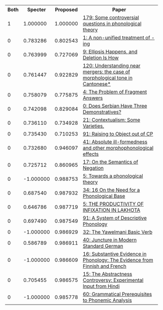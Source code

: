 <html><table><tr>
<th>Both</th>
<th>Specter</th>
<th>Proposed</th>
<th>Paper</th>
</tr>
<tr>
<td>1</td>
<td>1.000000</td>
<td>1.000000</td>
<td><a href="https://www.semanticscholar.org/paper/7a126228141a3467f2ea13cefd362c4956101133">179: Some controversial questions in phonological theory</a></td>
</tr>
<tr>
<td>0</td>
<td>0.783286</td>
<td>0.802543</td>
<td><a href="https://www.semanticscholar.org/paper/0b017ae45e1267c140824bff0df811cb567e2299">1: A non-unified treatment of -ing</a></td>
</tr>
<tr>
<td>0</td>
<td>0.763999</td>
<td>0.727069</td>
<td><a href="https://www.semanticscholar.org/paper/e3d117506db8daf15d3b70e314d0eb985862e3a3">9: Ellipsis Happens, and Deletion Is How</a></td>
</tr>
<tr>
<td>0</td>
<td>0.761447</td>
<td>0.922829</td>
<td><a href="https://www.semanticscholar.org/paper/30943b300c85e1b88c07b41004a1fad52f062a70">120: Understanding near mergers: the case of morphological tone in Cantonese*</a></td>
</tr>
<tr>
<td>0</td>
<td>0.758079</td>
<td>0.775875</td>
<td><a href="https://www.semanticscholar.org/paper/2a9afbb69f5a66223897329f124fff404ec6b72b">4: The Problem of Fragment Answers</a></td>
</tr>
<tr>
<td>0</td>
<td>0.742098</td>
<td>0.829084</td>
<td><a href="https://www.semanticscholar.org/paper/5000fb8d5d566da436f8da810e8dd5aa59a3b9eb">0: Does Serbian Have Three Demonstratives?</a></td>
</tr>
<tr>
<td>0</td>
<td>0.736110</td>
<td>0.734928</td>
<td><a href="https://www.semanticscholar.org/paper/d9bdac873c2196307c71bcede576f79c455b8e43">21: Contextualism: Some Varieties.</a></td>
</tr>
<tr>
<td>0</td>
<td>0.735430</td>
<td>0.710253</td>
<td><a href="https://www.semanticscholar.org/paper/c72800492aef1d70193e242db5263ea62ca7e030">91: Raising to Object out of CP</a></td>
</tr>
<tr>
<td>0</td>
<td>0.732680</td>
<td>0.946097</td>
<td><a href="https://www.semanticscholar.org/paper/8acc7ab07cc6aac790176b8cd448ad15e875695b">41: Absolute ill-formedness and other morphophonological effects</a></td>
</tr>
<tr>
<td>0</td>
<td>0.725712</td>
<td>0.860965</td>
<td><a href="https://www.semanticscholar.org/paper/1e78d0e4947d02bd17c4f8366b6616acf7e1d43a">17: On the Semantics of Negation</a></td>
</tr>
<tr>
<td>0</td>
<td>-1.000000</td>
<td>0.988753</td>
<td><a href="https://www.semanticscholar.org/paper/fa6ba17570a7b535d02043bd85ea210e5e5ba4c3">5: Towards a phonological theory</a></td>
</tr>
<tr>
<td>0</td>
<td>0.687540</td>
<td>0.987932</td>
<td><a href="https://www.semanticscholar.org/paper/44460925d1ca342567ca4eb5e4a17b4af3d2e0dd">34: 16 On the Need for a Phonological Base</a></td>
</tr>
<tr>
<td>0</td>
<td>0.646786</td>
<td>0.987719</td>
<td><a href="https://www.semanticscholar.org/paper/f0db79fc5298a011325afe9b1df4882f50191c0c">5: THE PRODUCTIVITY OF INFIXATION IN LAKHOTA</a></td>
</tr>
<tr>
<td>0</td>
<td>0.697490</td>
<td>0.987549</td>
<td><a href="https://www.semanticscholar.org/paper/cac279d64a36c23a2a0038b5a72b465a5d608383">91: A System of Descriptive Phonology</a></td>
</tr>
<tr>
<td>0</td>
<td>-1.000000</td>
<td>0.986929</td>
<td><a href="https://www.semanticscholar.org/paper/ebe9595177dcb180afa5ed1f110c3c2d02ff1d60">32: The Yawelmani Basic Verb</a></td>
</tr>
<tr>
<td>0</td>
<td>0.586789</td>
<td>0.986911</td>
<td><a href="https://www.semanticscholar.org/paper/f050148a55d1ec66633b0abd6796030ffa166a8a">40: Juncture in Modern Standard German</a></td>
</tr>
<tr>
<td>0</td>
<td>-1.000000</td>
<td>0.986609</td>
<td><a href="https://www.semanticscholar.org/paper/89537048bccd56918101c435eec5990c9ff139bb">16: Substantive Evidence in Phonology: The Evidence from Finnish and French</a></td>
</tr>
<tr>
<td>0</td>
<td>0.705455</td>
<td>0.986575</td>
<td><a href="https://www.semanticscholar.org/paper/0216213a8abc5dc56619e292af73d26c5fb83df3">15: The Abstractness Controversy: Experimental Input from Hindi</a></td>
</tr>
<tr>
<td>0</td>
<td>-1.000000</td>
<td>0.985778</td>
<td><a href="https://www.semanticscholar.org/paper/91bfad835203b83f70ba799bbd6accc6a8307f4a">60: Grammatical Prerequisites to Phonemic Analysis</a></td>
</tr>
</table></html>
